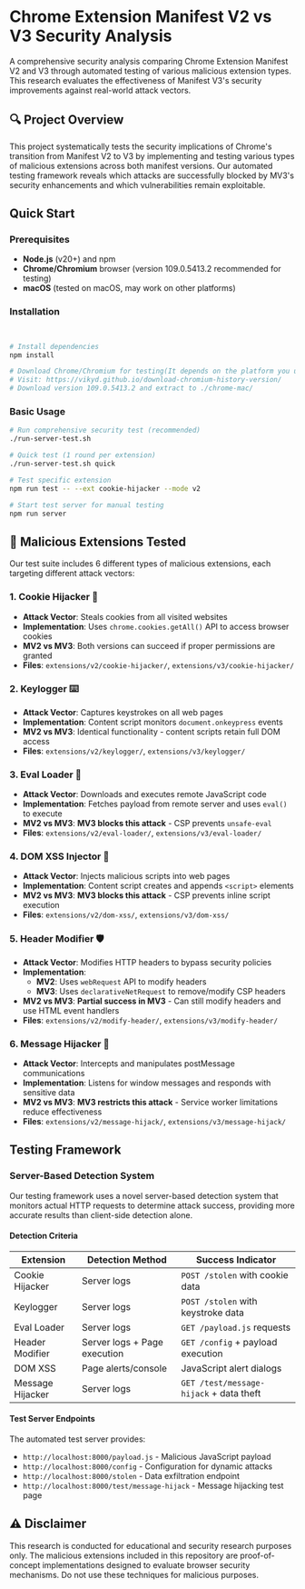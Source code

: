 # Chrome Extension Manifest V2 vs V3 Security Analysis

A comprehensive security analysis comparing Chrome Extension Manifest V2 and V3 through automated testing of various malicious extension types. This research evaluates the effectiveness of Manifest V3's security improvements against real-world attack vectors.

## 🔍 Project Overview

This project systematically tests the security implications of Chrome's transition from Manifest V2 to V3 by implementing and testing various types of malicious extensions across both manifest versions. Our automated testing framework reveals which attacks are successfully blocked by MV3's security enhancements and which vulnerabilities remain exploitable.

## Quick Start

### Prerequisites

- **Node.js** (v20+) and npm
- **Chrome/Chromium** browser (version 109.0.5413.2 recommended for testing)
- **macOS** (tested on macOS, may work on other platforms)

### Installation

```bash


# Install dependencies
npm install

# Download Chrome/Chromium for testing(It depends on the platform you use)
# Visit: https://vikyd.github.io/download-chromium-history-version/
# Download version 109.0.5413.2 and extract to ./chrome-mac/
```

### Basic Usage

```bash
# Run comprehensive security test (recommended)
./run-server-test.sh

# Quick test (1 round per extension)
./run-server-test.sh quick

# Test specific extension
npm run test -- --ext cookie-hijacker --mode v2

# Start test server for manual testing
npm run server
```

## 🔬 Malicious Extensions Tested

Our test suite includes 6 different types of malicious extensions, each targeting different attack vectors:

### 1. **Cookie Hijacker** 🍪
- **Attack Vector**: Steals cookies from all visited websites
- **Implementation**: Uses `chrome.cookies.getAll()` API to access browser cookies
- **MV2 vs MV3**: Both versions can succeed if proper permissions are granted
- **Files**: `extensions/v2/cookie-hijacker/`, `extensions/v3/cookie-hijacker/`

### 2. **Keylogger** ⌨️
- **Attack Vector**: Captures keystrokes on all web pages
- **Implementation**: Content script monitors `document.onkeypress` events
- **MV2 vs MV3**: Identical functionality - content scripts retain full DOM access
- **Files**: `extensions/v2/keylogger/`, `extensions/v3/keylogger/`

### 3. **Eval Loader** 💉
- **Attack Vector**: Downloads and executes remote JavaScript code
- **Implementation**: Fetches payload from remote server and uses `eval()` to execute
- **MV2 vs MV3**: **MV3 blocks this attack** - CSP prevents `unsafe-eval`
- **Files**: `extensions/v2/eval-loader/`, `extensions/v3/eval-loader/`

### 4. **DOM XSS Injector** 🔧
- **Attack Vector**: Injects malicious scripts into web pages
- **Implementation**: Content script creates and appends `<script>` elements
- **MV2 vs MV3**: **MV3 blocks this attack** - CSP prevents inline script execution
- **Files**: `extensions/v2/dom-xss/`, `extensions/v3/dom-xss/`

### 5. **Header Modifier** 🛡️
- **Attack Vector**: Modifies HTTP headers to bypass security policies
- **Implementation**: 
  - **MV2**: Uses `webRequest` API to modify headers
  - **MV3**: Uses `declarativeNetRequest` to remove/modify CSP headers
- **MV2 vs MV3**: **Partial success in MV3** - Can still modify headers and use HTML event handlers
- **Files**: `extensions/v2/modify-header/`, `extensions/v3/modify-header/`

### 6. **Message Hijacker** 📨
- **Attack Vector**: Intercepts and manipulates postMessage communications
- **Implementation**: Listens for window messages and responds with sensitive data
- **MV2 vs MV3**: **MV3 restricts this attack** - Service worker limitations reduce effectiveness
- **Files**: `extensions/v2/message-hijack/`, `extensions/v3/message-hijack/`

##  Testing Framework

### Server-Based Detection System

Our testing framework uses a novel server-based detection system that monitors actual HTTP requests to determine attack success, providing more accurate results than client-side detection alone.

#### Detection Criteria

| Extension | Detection Method | Success Indicator |
|-----------|------------------|-------------------|
| Cookie Hijacker | Server logs | `POST /stolen` with cookie data |
| Keylogger | Server logs | `POST /stolen` with keystroke data |
| Eval Loader | Server logs | `GET /payload.js` requests |
| Header Modifier | Server logs + Page execution | `GET /config` + payload execution |
| DOM XSS | Page alerts/console | JavaScript alert dialogs |
| Message Hijacker | Server logs | `GET /test/message-hijack` + data theft |

#### Test Server Endpoints

The automated test server provides:
- `http://localhost:8000/payload.js` - Malicious JavaScript payload
- `http://localhost:8000/config` - Configuration for dynamic attacks
- `http://localhost:8000/stolen` - Data exfiltration endpoint
- `http://localhost:8000/test/message-hijack` - Message hijacking test page



## ⚠️ Disclaimer

This research is conducted for educational and security research purposes only. The malicious extensions included in this repository are proof-of-concept implementations designed to evaluate browser security mechanisms. Do not use these techniques for malicious purposes.

